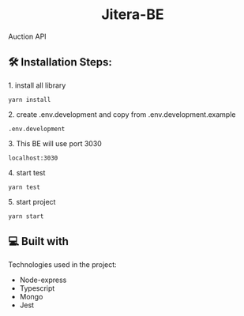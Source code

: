 <h1 align="center" id="title">Jitera-BE</h1>

<p id="description">Auction API</p>

<h2>🛠️ Installation Steps:</h2>

<p>1. install all library</p>

```
yarn install
```

<p>2. create .env.development and copy from .env.development.example</p>

```
.env.development
```

<p>3. This BE will use port 3030</p>

```
localhost:3030
```

<p>4. start test</p>

```
yarn test
```

<p>5. start project</p>

```
yarn start
```

  
  
<h2>💻 Built with</h2>

Technologies used in the project:

*   Node-express
*   Typescript
*   Mongo
*   Jest